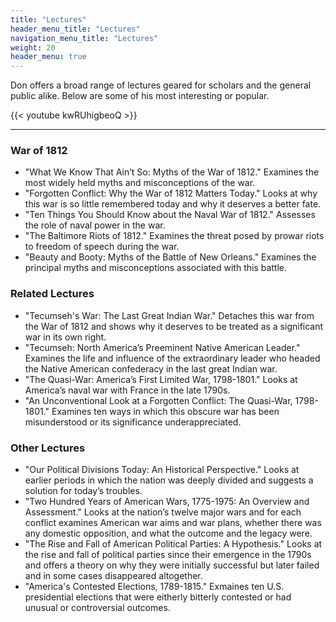 ```yaml
---
title: "Lectures"
header_menu_title: "Lectures"
navigation_menu_title: "Lectures"
weight: 20
header_menu: true
---
```


Don offers a broad range of lectures geared for scholars and the general public alike. Below are some of his most interesting or popular. 

{{< youtube kwRUhigbeoQ >}}

---

### War of 1812

- "What We Know That Ain’t So: Myths of the War of 1812." Examines the most widely held myths and misconceptions of the war.
- "Forgotten Conflict: Why the War of 1812 Matters Today." Looks at why this war is so little remembered today and why it deserves a better fate.
- "Ten Things You Should Know about the Naval War of 1812." Assesses the role of naval power in the war.
- "The Baltimore Riots of 1812." Examines the threat posed by prowar riots to freedom of speech during the war.
- "Beauty and Booty: Myths of the Battle of New Orleans." Examines the principal myths and misconceptions associated with this battle.

### Related Lectures

- "Tecumseh's War: The Last Great Indian War." Detaches this war from the War of 1812 and shows why it deserves to be treated as a significant war in its own right.
- "Tecumseh: North America’s Preeminent Native American Leader." Examines the life and influence of the extraordinary leader who headed the Native American confederacy in the last great Indian war. 
- "The Quasi-War: America’s First Limited War, 1798-1801." Looks at America’s naval war with France in the late 1790s.
- "An Unconventional Look at a Forgotten Conflict: The Quasi-War, 1798-1801." Examines ten ways in which this obscure war has been misunderstood or its significance underappreciated.

### Other Lectures

- "Our Political Divisions Today: An Historical Perspective." Looks at earlier periods in which the nation was deeply divided and suggests a solution for today’s troubles.
- "Two Hundred Years of American Wars, 1775-1975: An Overview and Assessment." Looks at the nation’s twelve major wars and for each conflict examines American war aims and war plans, whether there was any domestic opposition, and what the outcome and the legacy were.
- "The Rise and Fall of American Political Parties: A Hypothesis." Looks at the rise and fall of political parties since their emergence in the 1790s and offers a theory on why they were initially successful but later failed and in some cases disappeared altogether.
- "America's Contested Elections, 1789-1815." Exmaines ten U.S. presidential elections that were eitherly bitterly contested or had unusual or controversial outcomes.